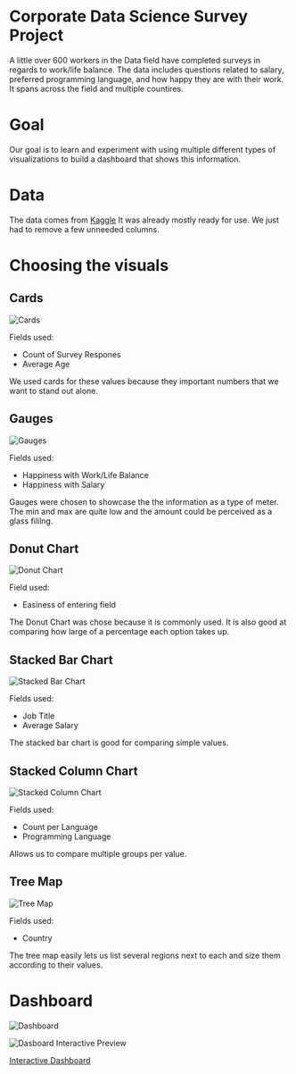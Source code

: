 # Corporate Data Science Survey Project

A little over 600 workers in the Data field have completed surveys in regards to work/life balance. The data includes questions related to salary, preferred programming language, and how happy they are with their work. It spans across the field and multiple countires.

# Goal

Our goal is to learn and experiment with using multiple different types of visualizations to build a dashboard that shows this information.

# Data 

The data comes from [Kaggle](https://www.kaggle.com/datasets/ahmedmohamedibrahim1/data-professional-survey-breakdown) It was already mostly ready for use. We just had to remove a few unneeded columns.

# Choosing the visuals 

## Cards

![Cards](assets/images/cards.PNG)

Fields used:
- Count of Survey Respones
- Average Age

We used cards for these values because they important numbers that we want to stand out alone.

## Gauges

![Gauges](assets/images/gauges.PNG)  

Fields used:
- Happiness with Work/Life Balance
- Happiness with Salary

Gauges were chosen to showcase the the information as a type of meter. The min and max are quite low and the amount could be perceived as a glass fililng.

## Donut Chart

![Donut Chart](assets/images/donut_chart.PNG)

Field used:
- Easiness of entering field

The Donut Chart was chose because it is commonly used. It is also good at comparing how large of a percentage each option takes up.

## Stacked Bar Chart

![Stacked Bar Chart](assets/images/stacked_bar_chart_PNG)

Fields used:
- Job Title
- Average Salary

The stacked bar chart is good for comparing simple values.

## Stacked Column Chart

![Stacked Column Chart](assets/images/stacked_column_chart.PNG)

Fields used:
- Count per Language
- Programming Language

Allows us to compare multiple groups per value.

## Tree Map

![Tree Map](assets/images/treemap.PNG)

Fields used:
- Country

The tree map easily lets us list several regions next to each and size them according to their values.

# Dashboard

![Dashboard](assets/images/survey_dashboard.PNG)

![Dasboard Interactive Preview](assets/images/survey_dashboard_live.gif)

[Interactive Dashboard](https://app.powerbi.com/view?r=eyJrIjoiYTZkMjkxZTUtYTIyMS00MWFjLWFhNzEtZTNlZWI5M2Q4MWFjIiwidCI6IjRiZjk1MzI5LTBiMzAtNGY5Yi1iMmUxLWFmNjgyYWVhZDViYyIsImMiOjJ9)
